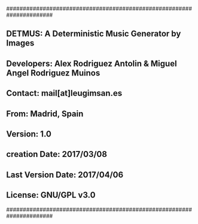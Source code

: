 ######################################################################
## DETMUS: A Deterministic Music Generator by Images
## Developers: Alex Rodriguez Antolin & Miguel Angel Rodriguez Muinos
## Contact: mail[at]leugimsan.es
## From: Madrid, Spain
## Version: 1.0
## creation Date: 2017/03/08
## Last Version Date: 2017/04/06
## License: GNU/GPL v3.0
######################################################################
